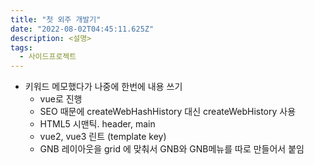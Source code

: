 ```yaml
---
title: "첫 외주 개발기"
date: "2022-08-02T04:45:11.625Z"
description: <설명>
tags:
  - 사이드프로젝트
---
```


- 키워드 메모했다가 나중에 한번에 내용 쓰기
  - vue로 진행
  - SEO 때문에 createWebHashHistory 대신 createWebHistory 사용
  - HTML5 시맨틱. header, main
  - vue2, vue3 린트 (template key)
  - GNB 레이아웃을 grid 에 맞춰서 GNB와 GNB메뉴를 따로 만들어서 붙임
